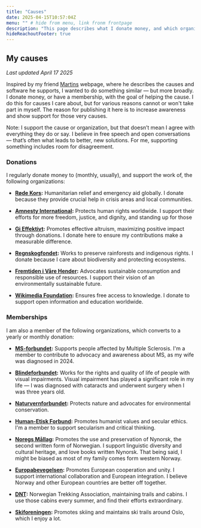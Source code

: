 ```yaml
---
title: "Causes"
date: 2025-04-15T10:57:04Z
menu: "" # hide from menu, link fronm frontpage
description: "This page describes what I donate money, and which organizations of which I am a member."
hideReachoutFooter: true
---
```



## My causes
*Last updated April 17 2025*

Inspired by my friend [Martins](https://mht.wtf/donate/) webpage, where he describes the causes and software he supports, I wanted to do something similar — but more broadly. I donate money, or have a membership, with the goal of helping the cause. I do this for causes I care about, but for various reasons cannot or won't take part in myself. The reason for publishing it here is to increase awareness and show support for those very causes.

Note: I support the cause or organization, but that doesn’t mean I agree with everything they do or say. I believe in free speech and open conversations — that’s often what leads to better, new solutions. For me, supporting something includes room for disagreement.

### Donations
I regularly donate money to (monthly, usually), and support the work of, the following organizations:

- **[Røde Kors](https://www.rodekors.no/):** Humanitarian relief and emergency aid globally. I donate because they provide crucial help in crisis areas and local communities.
    
- **[Amnesty International](https://amnesty.no/):** Protects human rights worldwide. I support their efforts for more freedom, justice, and dignity, and standing up for those 
    
- **[Gi Effektivt](https://gieffektivt.no/):** Promotes effective altruism, maximizing positive impact through donations. I donate here to ensure my contributions make a measurable difference.
    
- **[Regnskogfondet](https://www.regnskog.no/):** Works to preserve rainforests and indigenous rights. I donate because I care about biodiversity and protecting ecosystems.
    
- **[Fremtiden i Våre Hender](https://www.framtiden.no/):** Advocates sustainable consumption and responsible use of resources. I support their vision of an environmentally sustainable future.
    
- **[Wikimedia Foundation](https://wikimediafoundation.org/):** Ensures free access to knowledge. I donate to support open information and education worldwide.
    
### Memberships
I am also a member of the following organizations, which converts to a yearly or monthly donation:

- **[MS-forbundet](https://www.ms.no/):** Supports people affected by Multiple Sclerosis. I'm a member to contribute to advocacy and awareness about MS, as my wife was diagnosed in 2024.
  
- **[Blindeforbundet](https://www.blindeforbundet.no/):** Works for the rights and quality of life of people with visual impairments. Visual impairment has played a significant role in my life — I was diagnosed with cataracts and underwent surgery when I was three years old. 
    
- **[Naturvernforbundet](https://naturvernforbundet.no/):** Protects nature and advocates for environmental conservation. 
    
- **[Human-Etisk Forbund](https://human.no/):** Promotes humanist values and secular ethics. I'm a member to support secularism and critical thinking.
    
- **[Noregs Mållag](https://www.nm.no/):** Promotes the use and preservation of Nynorsk, the second written form of Norwegian. I support linguistic diversity and cultural heritage, and love books written Nynorsk. That being said, I might be biased as most of my family comes form western Norway.
    
- **[Europabevegelsen](https://www.europabevegelsen.no/):** Promotes European cooperation and unity. I support international collaboration and European integration. I believe Norway and other European countries are better off together.
    
- **[DNT](https://www.dnt.no/):** Norwegian Trekking Association, maintaining trails and cabins. I use those cabins every summer, and find their efforts extraordinary. 
    
- **[Skiforeningen](https://www.skiforeningen.no/):** Promotes skiing and maintains ski trails around Oslo, which I enjoy a lot.
    